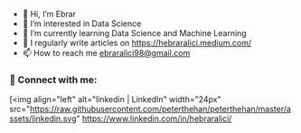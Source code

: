 - 👋 Hi, I’m Ebrar
- 👀 I’m interested in Data Science
- 🌱 I’m currently learning Data Science and Machine Learning
- 📝 I regularly write articles on https://hebraralici.medium.com/
- 📫 How to reach me ebraralici98@gmail.com

### 📩 Connect with me:

[<img align="left" alt="linkedin | LinkedIn" width="24px" src="https://raw.githubusercontent.com/peterthehan/peterthehan/master/assets/linkedin.svg" https://www.linkedin.com/in/hebraralici/


